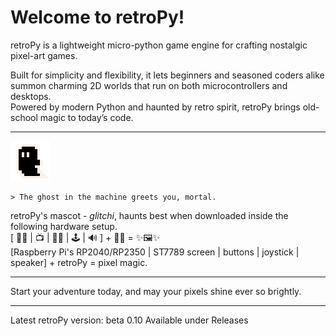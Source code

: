 # Welcome to retroPy!


retroPy is a lightweight micro-python game engine for crafting nostalgic pixel-art games.  
  
Built for simplicity and flexibility, it lets beginners and seasoned coders alike summon charming 2D worlds that run on both microcontrollers and desktops.  
Powered by modern Python and haunted by retro spirit, retroPy brings old-school magic to today’s code.

----
![enter image description here](https://github.com/respawnin/retroPy/blob/main/imgs/retropy-glitchi.png?raw=true)

    > The ghost in the machine greets you, mortal.

retroPy's mascot -  _glitchi_, haunts best when downloaded inside the following hardware setup.  
[ 🧠🍓 | 📺 | 🔘🔘 | 🕹️ | 🔊 ] + 🐍👻 = ✨🖼️✨  
[Raspberry Pi's RP2040/RP2350 | ST7789 screen | buttons | joystick | speaker] + retroPy = pixel magic.  

----

  
Start your adventure today, and may your pixels shine ever so brightly.

---

Latest retroPy version:  beta 0.10
Available under Releases
